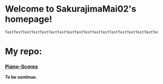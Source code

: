 # Welcome to SakurajimaMai02's homepage!

```
TestTestTestTestTestTestTestTestTestTestTestTestTestTestTestTestTestTestTestTestTestTest
```
# My repo:

### [Piano-Scores](https://github.com/sakurajimamai02/piano-scores)
**To be continue.**
